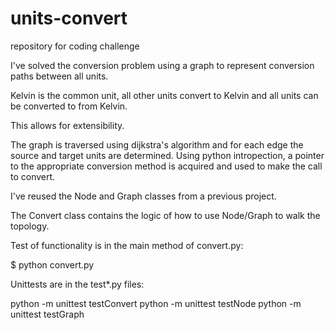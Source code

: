 # units-convert
repository for coding challenge

I've solved the conversion problem using a graph to represent conversion paths between all units.

Kelvin is the common unit, all other units convert to Kelvin and all units can be converted to from Kelvin.

This allows for extensibility.

The graph is traversed using dijkstra's algorithm and for each edge the source and target units are determined. Using 
python intropection, a pointer to the appropriate conversion method is acquired and used to make the call to convert.

I've reused the Node and Graph classes from a previous project.

The Convert class contains the logic of how to use Node/Graph to walk the topology.

Test of functionality is in the main method of convert.py:

$ python convert.py

Unittests are in the test\*.py files:

python -m unittest testConvert
python -m unittest testNode
python -m unittest testGraph
